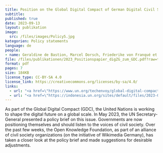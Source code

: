 ```yaml
---
title: Position on the Global Digital Compact of German Digital Civil Society Organizations
subtitle: 
published: true
date: 2023-09-13
layout: publikation
image:
  src: /files/images/Policy5.jpg
kategorien: Policy statements
language: de
people:
- name: Geraldine de Bastion, Marcel Dorsch, Friederike von Franqué et al.
file: /files/publikationen/2023_Positionspapier_digZG_zum_GDC.pdf?raw=true
format: pdf
pages: 7
size: 184KB
license_type: CC-BY-SA 4.0
license_link: https://creativecommons.org/licenses/by-sa/4.0/
links: 
  - url: "<a href=\"https://www.un.org/techenvoy/global-digital-compact\" target=\"_blank\">Global Digital Compact</a>"
  - url: "<a href=\"https://indonesia.un.org/sites/default/files/2023-07/our-common-agenda-policy-brief-gobal-digi-compact-en.pdf\" target=\"_blank\">United Nations, Common Agenda Policy Brief 5: A Global Digital Compact — an Open, Free and Secure Digital Future for All</a>"
---
```


As part of the Global Digital Compact (GDC), the United Nations is working to shape the digital future on a global scale. In May 2023, the UN Secretary-General presented a policy brief on this issue. Governments are now positioning themselves and should listen to the voices of civil society. Over the past few weeks, the Open Knowledge Foundation, as part of an alliance of civil society organizations (on the initiative of Wikimedia Germany), has taken a closer look at the policy brief and made suggestions for desirable adjustments.

